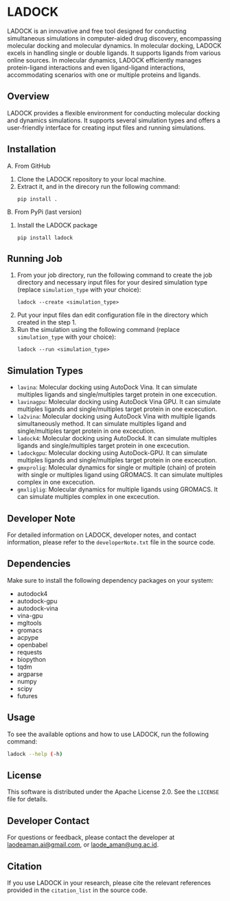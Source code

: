 # LADOCK

LADOCK is an innovative and free tool designed for conducting simultaneous simulations in computer-aided drug discovery, encompassing molecular docking and molecular dynamics. In molecular docking, LADOCK excels in handling single or double ligands. It supports ligands from various online sources. In molecular dynamics, LADOCK efficiently manages protein-ligand interactions and even ligand-ligand interactions, accommodating scenarios with one or multiple proteins and ligands.

## Overview

LADOCK provides a flexible environment for conducting molecular docking and dynamics simulations. It supports several simulation types and offers a user-friendly interface for creating input files and running simulations.

## Installation
A. From GitHub

1. Clone the LADOCK repository to your local machine.
2. Extract it, and in the direcory run the following command:
   ```
   pip install .
   ```
B. From PyPi (last version)
   1. Install the LADOCK package
      ```
      pip install ladock
      ```
## Running Job
   1. From your job directory, run the following command to create the job directory and necessary input files for your desired simulation type (replace `simulation_type` with your choice):
      ```
      ladock --create <simulation_type>
      ```
   2. Put your input files dan edit configuration file in the directory which created in the step 1.
   3. Run the simulation using the following command (replace `simulation_type` with your choice):
      ```
      ladock --run <simulation_type>
      ```
## Simulation Types
- `lavina`: Molecular docking using AutoDock Vina. It can simulate multiples ligands and single/multiples target protein in one excecution.
- `lavinagpu`: Molecular docking using AutoDock Vina GPU. It can simulate multiples ligands and single/multiples target protein in one excecution.
- `la2vina`: Molecular docking using AutoDock Vina with multiple ligands simultaneously method. It can simulate multiples ligand and single/multiples target protein in one excecution.
- `ladock4`: Molecular docking using AutoDock4. It can simulate multiples ligands and single/multiples target protein in one excecution.
- `ladockgpu`: Molecular docking using AutoDock-GPU. It can simulate multiples ligands and single/multiples target protein in one excecution.
- `gmxprolig`: Molecular dynamics for single or multiple (chain) of protein with single or multiples ligand using GROMACS. It can simulate multiples complex in one excecution.
- `gmxliglig`: Molecular dynamics for multiple ligands using GROMACS. It can simulate multiples complex in one excecution.

## Developer Note

For detailed information on LADOCK, developer notes, and contact information, please refer to the `developerNote.txt` file in the source code.

## Dependencies

Make sure to install the following dependency packages on your system:
- autodock4
- autodock-gpu
- autodock-vina
- vina-gpu
- mgltools
- gromacs
- acpype
- openbabel
- requests
- biopython
- tqdm
- argparse
- numpy
- scipy
- futures

## Usage

To see the available options and how to use LADOCK, run the following command:

```bash
ladock --help (-h)
```
## License

This software is distributed under the Apache License 2.0. See the `LICENSE` file for details.

## Developer Contact

For questions or feedback, please contact the developer at laodeaman.ai@gmail.com, or laode_aman@ung.ac.id.

## Citation

If you use LADOCK in your research, please cite the relevant references provided in the `citation_list` in the source code.

